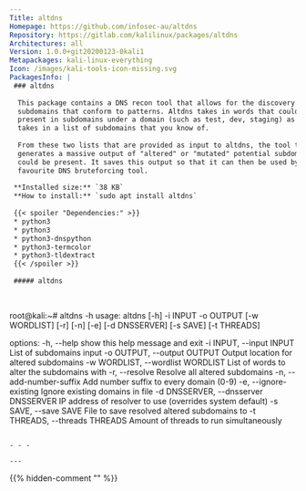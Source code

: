 ```yaml
---
Title: altdns
Homepage: https://github.com/infosec-au/altdns
Repository: https://gitlab.com/kalilinux/packages/altdns
Architectures: all
Version: 1.0.0+git20200123-0kali1
Metapackages: kali-linux-everything 
Icon: /images/kali-tools-icon-missing.svg
PackagesInfo: |
 ### altdns
 
  This package contains a DNS recon tool that allows for the discovery of
  subdomains that conform to patterns. Altdns takes in words that could be
  present in subdomains under a domain (such as test, dev, staging) as well as
  takes in a list of subdomains that you know of.
   
  From these two lists that are provided as input to altdns, the tool then
  generates a massive output of "altered" or "mutated" potential subdomains that
  could be present. It saves this output so that it can then be used by your
  favourite DNS bruteforcing tool.
 
 **Installed size:** `38 KB`  
 **How to install:** `sudo apt install altdns`  
 
 {{< spoiler "Dependencies:" >}}
 * python3
 * python3 
 * python3-dnspython
 * python3-termcolor
 * python3-tldextract
 {{< /spoiler >}}
 
 ##### altdns
 
 
 ```
 root@kali:~# altdns -h
 usage: altdns [-h] -i INPUT -o OUTPUT [-w WORDLIST] [-r] [-n] [-e]
               [-d DNSSERVER] [-s SAVE] [-t THREADS]
 
 options:
   -h, --help            show this help message and exit
   -i INPUT, --input INPUT
                         List of subdomains input
   -o OUTPUT, --output OUTPUT
                         Output location for altered subdomains
   -w WORDLIST, --wordlist WORDLIST
                         List of words to alter the subdomains with
   -r, --resolve         Resolve all altered subdomains
   -n, --add-number-suffix
                         Add number suffix to every domain (0-9)
   -e, --ignore-existing
                         Ignore existing domains in file
   -d DNSSERVER, --dnsserver DNSSERVER
                         IP address of resolver to use (overrides system
                         default)
   -s SAVE, --save SAVE  File to save resolved altered subdomains to
   -t THREADS, --threads THREADS
                         Amount of threads to run simultaneously
 ```
 
 - - -
 
---
```

{{% hidden-comment "<!--Do not edit anything above this line-->" %}}
